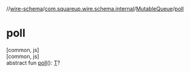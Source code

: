 //[wire-schema](../../../index.md)/[com.squareup.wire.schema.internal](../index.md)/[MutableQueue](index.md)/[poll](poll.md)

# poll

[common, js]\
[common, js]\
abstract fun [poll](poll.md)(): [T](index.md)?
